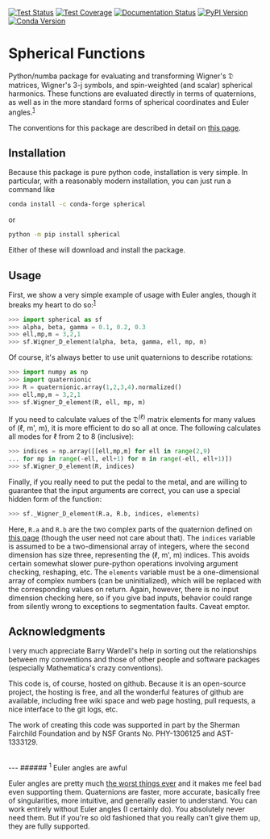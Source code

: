 [![Test Status](https://github.com/moble/spherical/workflows/tests/badge.svg)](https://github.com/moble/spherical/actions)
[![Test Coverage](https://codecov.io/gh/moble/spherical/branch/master/graph/badge.svg)](https://codecov.io/gh/moble/spherical)
[![Documentation Status](https://readthedocs.org/projects/spherical/badge/?version=latest)](https://spherical.readthedocs.io/en/latest/?badge=latest)
[![PyPI Version](https://img.shields.io/pypi/v/spherical?color=)](https://pypi.org/project/spherical/)
[![Conda Version](https://img.shields.io/conda/vn/conda-forge/spherical.svg?color=)](https://anaconda.org/conda-forge/spherical)


# Spherical Functions

Python/numba package for evaluating and transforming Wigner's 𝔇 matrices,
Wigner's 3-j symbols, and spin-weighted (and scalar) spherical harmonics.
These functions are evaluated directly in terms of quaternions, as well as in
the more standard forms of spherical coordinates and Euler
angles.<sup>[1](#1-euler-angles-are-awful)</sup>

The conventions for this package are described in detail on
[this page](http://moble.github.io/spherical/).

## Installation

Because this package is pure python code, installation is very simple.  In
particular, with a reasonably modern installation, you can just run a command
like

```bash
conda install -c conda-forge spherical
```

or

```bash
python -m pip install spherical
```

Either of these will download and install the package.


## Usage

First, we show a very simple example of usage with Euler angles, though it
breaks my heart to do so:<sup>[1](#euler-angles-are-awful)</sup>

```python
>>> import spherical as sf
>>> alpha, beta, gamma = 0.1, 0.2, 0.3
>>> ell,mp,m = 3,2,1
>>> sf.Wigner_D_element(alpha, beta, gamma, ell, mp, m)

```

Of course, it's always better to use unit quaternions to describe rotations:

```python
>>> import numpy as np
>>> import quaternionic
>>> R = quaternionic.array(1,2,3,4).normalized()
>>> ell,mp,m = 3,2,1
>>> sf.Wigner_D_element(R, ell, mp, m)

```

If you need to calculate values of the 𝔇<sup>(ℓ)</sup> matrix elements for many
values of (ℓ, m', m), it is more efficient to do so all at once.  The following
calculates all modes for ℓ from 2 to 8 (inclusive):

```python
>>> indices = np.array([[ell,mp,m] for ell in range(2,9)
... for mp in range(-ell, ell+1) for m in range(-ell, ell+1)])
>>> sf.Wigner_D_element(R, indices)

```

Finally, if you really need to put the pedal to the metal, and are willing to
guarantee that the input arguments are correct, you can use a special hidden
form of the function:

```python
>>> sf._Wigner_D_element(R.a, R.b, indices, elements)

```

Here, `R.a` and `R.b` are the two complex parts of the quaternion defined on
[this page](http://moble.github.io/spherical/) (though the user need
not care about that).  The `indices` variable is assumed to be a
two-dimensional array of integers, where the second dimension has size three,
representing the (ℓ, m', m) indices.  This avoids certain somewhat slower
pure-python operations involving argument checking, reshaping, etc.  The
`elements` variable must be a one-dimensional array of complex numbers (can be
uninitialized), which will be replaced with the corresponding values on return.
Again, however, there is no input dimension checking here, so if you give bad
inputs, behavior could range from silently wrong to exceptions to segmentation
faults.  Caveat emptor.


## Acknowledgments

I very much appreciate Barry Wardell's help in sorting out the relationships
between my conventions and those of other people and software packages
(especially Mathematica's crazy conventions).

This code is, of course, hosted on github.  Because it is an open-source
project, the hosting is free, and all the wonderful features of github are
available, including free wiki space and web page hosting, pull requests, a
nice interface to the git logs, etc.

The work of creating this code was supported in part by the Sherman Fairchild
Foundation and by NSF Grants No. PHY-1306125 and AST-1333129.


<br/>
---
###### <sup>1</sup> Euler angles are awful

Euler angles are pretty much
[the worst things ever](http://moble.github.io/spherical/#euler-angles)
and it makes me feel bad even supporting them.  Quaternions are
faster, more accurate, basically free of singularities, more
intuitive, and generally easier to understand.  You can work entirely
without Euler angles (I certainly do).  You absolutely never need
them.  But if you're so old fashioned that you really can't give them
up, they are fully supported.
